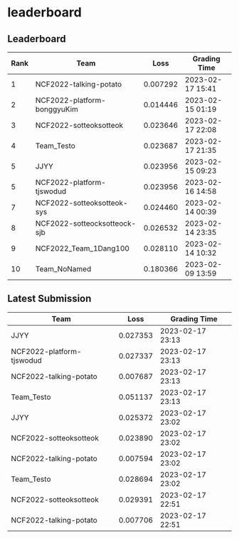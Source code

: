 
# leaderboard
## Leaderboard
|Rank|Team|Loss|Grading Time|
|----|----|----|------------|
|1|NCF2022-talking-potato|0.007292|2023-02-17 15:41|
|2|NCF2022-platform-bonggyuKim|0.014446|2023-02-15 01:19|
|3|NCF2022-sotteoksotteok|0.023646|2023-02-17 22:08|
|4|Team_Testo|0.023687|2023-02-17 21:35|
|5|JJYY|0.023956|2023-02-15 09:23|
|5|NCF2022-platform-tjswodud|0.023956|2023-02-16 14:58|
|7|NCF2022-sotteoksotteok-sys|0.024460|2023-02-14 00:39|
|8|NCF2022-sotteocksotteock-sjb|0.026532|2023-02-14 23:35|
|9|NCF2022_Team_1Dang100|0.028110|2023-02-14 10:32|
|10|Team_NoNamed|0.180366|2023-02-09 13:59|

## Latest Submission
|Team|Loss|Grading Time|
|----|----|------------|
|JJYY|0.027353|2023-02-17 23:13|
|NCF2022-platform-tjswodud|0.027337|2023-02-17 23:13|
|NCF2022-talking-potato|0.007687|2023-02-17 23:13|
|Team_Testo|0.051137|2023-02-17 23:13|
|JJYY|0.025372|2023-02-17 23:02|
|NCF2022-sotteoksotteok|0.023890|2023-02-17 23:02|
|NCF2022-talking-potato|0.007594|2023-02-17 23:02|
|Team_Testo|0.028694|2023-02-17 23:02|
|NCF2022-sotteoksotteok|0.029391|2023-02-17 22:51|
|NCF2022-talking-potato|0.007706|2023-02-17 22:51|
